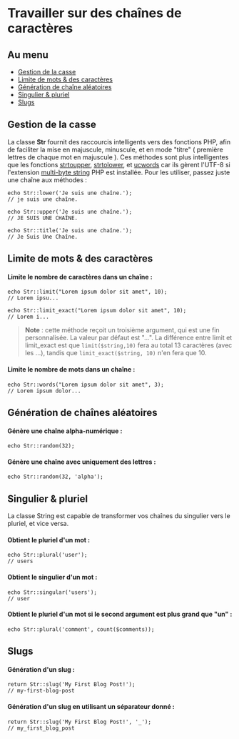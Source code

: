 # Travailler sur des chaînes de caractères

## Au menu

- [Gestion de la casse](#capitalization)
- [Limite de mots & des caractères](#limits)
- [Génération de chaîne aléatoires](#random)
- [Singulier & pluriel](#singular-and-plural)
- [Slugs](#slugs)

<a name="capitalization"></a>
## Gestion de la casse

La classe **Str** fournit des raccourcis intelligents vers des fonctions PHP, afin de faciliter la mise en majuscule, minuscule, et en mode "titre" ( première lettres de chaque mot en majuscule ). Ces méthodes sont plus intelligentes que les fonctions [strtoupper](http://php.net/manual/fr/function.strtoupper.php), [strtolower](http://php.net/manual/fr/function.strtolower.php), et [ucwords](http://php.net/manual/fr/function.ucwords.php) car ils gèrent l'UTF-8 si l'extension [multi-byte string](http://php.net/manual/fr/book.mbstring.php) PHP est installée. Pour les utiliser, passez juste une chaîne aux méthodes :

	echo Str::lower('Je suis une chaîne.');
    // je suis une chaîne.

	echo Str::upper('Je suis une chaîne.');
    // JE SUIS UNE CHAÎNE.

	echo Str::title('Je suis une chaîne.');
    // Je Suis Une Chaîne.

<a name="limits"></a>
## Limite de mots & des caractères

#### Limite le nombre de caractères dans un chaîne :

    echo Str::limit("Lorem ipsum dolor sit amet", 10);
    // Lorem ipsu...

    echo Str::limit_exact("Lorem ipsum dolor sit amet", 10);
    // Lorem i...

> **Note** : cette méthode reçoit un troisième argument, qui est une fin personnalisée. La valeur par défaut est "...". La différence entre limit et limit_exact est que `limit($string,10)` fera au total 13 caractères (avec les ...), tandis que `limit_exact($string, 10)` n'en fera que 10.

#### Limite le nombre de mots dans un chaîne : 

    echo Str::words("Lorem ipsum dolor sit amet", 3);
    // Lorem ipsum dolor...

<a name="random"></a>
## Génération de chaînes aléatoires

#### Génère une chaîne alpha-numérique :

	echo Str::random(32);

#### Génère une chaîne avec uniquement des lettres :

	echo Str::random(32, 'alpha');

<a name="singular-and-plural"></a>
## Singulier & pluriel

La classe String est capable de transformer vos chaînes du singulier vers le pluriel, et vice versa.

#### Obtient le pluriel d'un mot :

	echo Str::plural('user');
    // users

#### Obtient le singulier d'un mot :

	echo Str::singular('users');
    // user

#### Obtient le pluriel d'un mot si le second argument est plus grand que "un" :

	echo Str::plural('comment', count($comments));

<a name="slugs"></a>
## Slugs

#### Génération d'un slug :

	return Str::slug('My First Blog Post!');
    // my-first-blog-post

#### Génération d'un slug en utilisant un séparateur donné :

	return Str::slug('My First Blog Post!', '_');
    // my_first_blog_post

